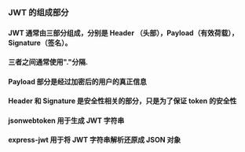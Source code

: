 ### JWT 的组成部分
#### JWT 通常由三部分组成，分别是 Header （头部），Payload（有效荷载），Signature（签名）。
#### 三者之间通常使用"."分隔.
#### Payload 部分是经过加密后的用户的真正信息
#### Header 和 Signature 是安全性相关的部分，只是为了保证 token 的安全性


#### jsonwebtoken 用于生成 JWT 字符串
#### express-jwt 用于将 JWT 字符串解析还原成 JSON 对象
